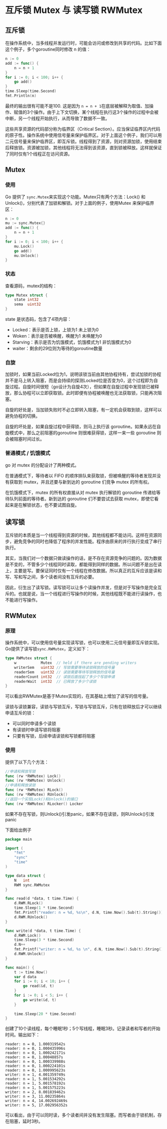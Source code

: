 # 互斥锁 Mutex 与 读写锁 RWMutex

## 互斥锁

在操作系统中，当多线程并发运行时，可能会访问或修改到共享的代码。比如下面这个例子，多个goroutine同时修改 n 的值：

```go
n := 0
add := func() {
    n = n + 1
}
for i := 0; i < 100; i++ {
    go add()
}
time.Sleep(time.Second)
fmt.Println(n)
```

最终的输出很有可能不是100. 这是因为 `n = n + 1`在底层被解释为取值、加操作、赋值的3个操作。由于上下文切换，某个线程在执行这3个操作的过程中会被中断，另一个线程开始执行，从而导致了数据不一致。

这些共享资源的代码部分称为临界区（Critical Section）。应当保证临界区内代码的原子性。操作系统中使用信号量来保护临界区。对于上面这个例子，我们可以用二元信号量来保护临界区，即互斥锁。线程得到了资源，则对资源加锁，使用结束后释放锁。资源被加锁，其他线程将无法得到该资源，直到锁被释放。这样就保证了同时仅有1个线程正在访问资源。

## Mutex

### 使用

Go 提供了 `sync.Mutex`来实现这个功能。Mutex只有两个方法：Lock() 和 Unlock()，分别代表了加锁和解锁。对于上面的例子，使用Mutex 来保护临界区：

```go
n := 0
mu := sync.Mutex{}
add := func() {
	n = n + 1
}
for i := 0; i < 100; i++ {
    mu.Lock()
    go add()
    mu.Unlock()
}
```

### 状态

查看源码，mutex的结构：

```go
type Mutex struct {
	state int32
	sema  uint32
}
```

state 是状态码，包含了4项内容：

- Locked：表示是否上锁，上锁为1 未上锁为0
- Woken：表示是否被唤醒，唤醒为1 未唤醒为0
- Starving：表示是否为饥饿模式，饥饿模式为1 非饥饿模式为0
- waiter：剩余的29位则为等待的goroutine数量

### 自旋

加锁时，如果当前Locked位为1，说明该锁当前由其他协程持有，尝试加锁的协程并不是马上转入阻塞，而是会持续的探测Locked位是否变为0，这个过程即为自旋过程。自旋时间很短（go设计为自旋4次），但如果在自旋过程中发现锁已被释放，那么协程可以立即获取锁。此时即便有协程被唤醒也无法获取锁，只能再次阻塞。

自旋的好处是，当加锁失败时不必立即转入阻塞，有一定机会获取到锁，这样可以避免协程的切换。

自旋的坏处是，如果自旋过程中获得锁，则马上执行该 goroutine。如果永远在自旋模式中，那么之前阻塞的goroutine 则很难获得锁，这样一来一些 goroutine 则会被阻塞时间过长。

### 普通模式 / 饥饿模式

go 对 mutex 的分配设计了两种模式。

在普通模式下，等待者以 FIFO 的顺序排队来获取锁，但被唤醒的等待者发现并没有获取到 mutex，并且还要与新到达的 goroutine 们竞争 mutex 的所有权。

在饥饿模式下，mutex 的所有权直接从对 mutex 执行解锁的 goroutine 传递给等待队列前面的等待者。新到达的 goroutine 们不要尝试去获取 mutex，即使它看起来是在解锁状态，也不要试图自旋。

## 读写锁

互斥锁的本质是当一个线程得到资源的时候，其他线程都不能访问。这样在资源同步，避免竞争的同时也降低了程序的并发性能。程序由原来的并行执行变成了串行执行。

其实，当我们对一个数据只做读操作的话，是不存在资源竞争的问题的。因为数据是不变的，不管多少个线程同时读取，都能得到同样的数据。所以问题不是出在读上，主要是写。要保证同时仅有一个线程在修改数据。所以真正的互斥应该是读和写、写和写之间，多个读者间没有互斥的必要。

因此，衍生出了读写锁。读写锁可以让多个读操作并发，但是对于写操作是完全互斥的。也就是说，当一个线程进行写操作的时候，其他线程既不能进行读操作，也不能进行写操作。

## RWMutex

### 原理

操作系统中，可以使用信号量实现读写锁，也可以使用二元信号量即互斥锁实现。Go提供了读写锁`sync.RWMutex`，定义如下：

```go
type RWMutex struct {
	w           Mutex  // held if there are pending writers
	writerSem   uint32 // 写锁需要等待读锁释放的信号量
	readerSem   uint32 // 读锁需要等待写锁释放的信号量
	readerCount int32  // 读锁后面挂起了多少个写锁申请
	readerWait  int32  // 已释放了多少个读锁
}
```

可以看出RWMutex是基于Mutex实现的，在其基础上增加了读写的信号量。

读锁与读锁兼容，读锁与写锁互斥，写锁与写锁互斥，只有在锁释放后才可以继续申请互斥的锁：

- 可以同时申请多个读锁
- 有读锁时申请写锁将阻塞
- 只要有写锁，后续申请读锁和写锁都将阻塞

### 使用

提供了以下几个方法：

```go
//申请和释放写锁
func (rw *RWMutex) Lock()
func (rw *RWMutex) Unlock()
//申请和释放读锁
func (rw *RWMutex) RLock()
func (rw *RWMutex) RUnlock()
//返回一个实现Lock()和Unlock()的接口
func (rw *RWMutex) RLocker() Locker
```

如果不存在写锁，则Unlock()引发panic，如果不存在读锁，则RUnlock()引发panic

下面给出例子

```go
package main

import (
	"fmt"
	"sync"
	"time"
)

type data struct {
	N   int
	RWM sync.RWMutex
}

func read(d *data, t time.Time) {
	d.RWM.RLock()
	time.Sleep(1 * time.Second)
	fmt.Printf("reader: n = %d, %s\n", d.N, time.Now().Sub(t).String())
	d.RWM.RUnlock()
}

func write(d *data, t time.Time) {
	d.RWM.Lock()
	time.Sleep(3 * time.Second)
	d.N++
	fmt.Printf("writer: n = %d, %s \n", d.N, time.Now().Sub(t).String())
	d.RWM.Unlock()
}

func main() {
	t := time.Now()
	var d data
	for i := 0; i < 10; i++ {
		go read(&d, t)
	}
	for i := 0; i < 5; i++ {
		go write(&d, t)
	}
    
	time.Sleep(20 * time.Second)
}
```

创建了10个读线程，每个睡眠1秒；5个写线程，睡眠3秒。记录读者和写者的开始时间。输出如下：

```
reader: n = 0, 1.000319542s
reader: n = 0, 1.000435996s
reader: n = 0, 1.000242171s
reader: n = 0, 1.00048857s
reader: n = 0, 1.000339988s
reader: n = 0, 1.000224101s
reader: n = 0, 1.000995623s
writer: n = 1, 4.001359749s 
reader: n = 1, 5.001534292s
reader: n = 1, 5.001578192s
reader: n = 1, 5.001575223s
writer: n = 2, 8.001839462s 
writer: n = 3, 11.00235864s 
writer: n = 4, 14.002692469s 
writer: n = 5, 17.002956352s 
```

可以看出，由于可以同时读，多个读者间并没有发生阻塞。而写者由于锁机制，存在阻塞，延时3秒。